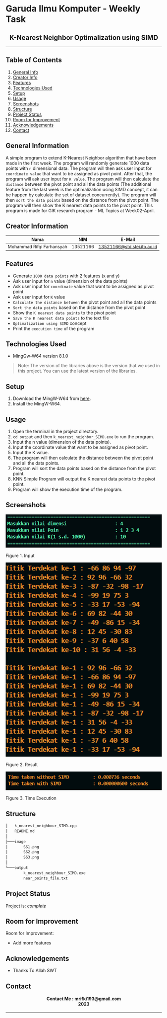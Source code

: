 # **Garuda Ilmu Komputer** - Weekly Task
<h2 align="center">
  K-Nearest Neighbor Optimalization using SIMD<br/>
</h2>
<hr>

## Table of Contents
1. [General Info](#general-information)
2. [Creator Info](#creator-information)
3. [Features](#features)
4. [Technologies Used](#technologies-used)
5. [Setup](#setup)
6. [Usage](#usage)
7. [Screenshots](#screenshots)
8. [Structure](#structure)
9. [Project Status](#project-status)
10. [Room for Improvement](#room-for-improvement)
11. [Acknowledgements](#acknowledgements)
12. [Contact](#contact)

<a name="general-information"></a>

## General Information
A simple program to extend K-Nearest Neighbor algorithm that have been made in the first week. The program will randomly generate 1000 data points with `n` dimensional data. The program will then ask user input for `coordinate value` that want to be assigned as pivot point. After that, the program will ask user input for `K value`. The program will then calculate the `distance` between the pivot point and all the data points (The additional feature from the last week is the optimalization using SIMD concept, it can be happen by calculate the set of dataset concurrently). The program will then `sort the data points` based on the distance from the pivot point. The program will then show the K nearest data points to the pivot point. This program is made for GIK research program - ML Topics at Week02-April.

<a name="creator-information"></a>

## Creator Information

| Nama                        | NIM      | E-Mail                      |
| --------------------------- | -------- | --------------------------- |
| Mohammad Rifqi Farhansyah   | 13521166 | 13521166@std.stei.itb.ac.id |

<a name="features"></a>

## Features
- Generate `1000 data points` with 2 features (x and y)
- Ask user input for `n` value (dimension of the data points)
- Ask user input for `coordinate` value that want to be assigned as pivot point
- Ask user input for `K` value
- `Calculate the distance between` the pivot point and all the data points
- `Sort the data points` based on the distance from the pivot point
- Show the `K nearest data points` to the pivot point
- `Save the K nearest data points` to the text file
- `Optimalization using SIMD` concept
- Print the `execution time` of the program

<a name="technologies-used"></a>

## Technologies Used
- MingGw-W64 version 8.1.0

> Note: The version of the libraries above is the version that we used in this project. You can use the latest version of the libraries.

<a name="setup"></a>

## Setup
1. Download the MingW-W64 from [here](https://sourceforge.net/projects/mingw-w64/files/).
2. Install the MingW-W64.

<a name="usage"></a>

## Usage
1. Open the terminal in the project directory.
2. `cd output` and then `k_nearest_neighbor_SIMD.exe` to run the program.
3. Input the n value (dimension of the data points).
3. Input the coordinate value that want to be assigned as pivot point.
4. Input the K value.
5. The program will then calculate the distance between the pivot point and all the data points.
6. Program will sort the data points based on the distance from the pivot point.
7. KNN Simple Program will output the K nearest data points to the pivot point.
8. Program will show the execution time of the program.

<a name="screenshots"></a>

## Screenshots
<p>
  <img src="/image/SS1.png/">
  <p>Figure 1. Input</p>
  <nl>
  <img src="/image/SS2.png/">
  <p>Figure 2. Result</p>
  <nl>
  <img src="/image/SS3.png/">
  <p>Figure 3. Time Execution</p>
  <nl>
</p>

<a name="structure"></a>

## Structure
```bash
│   k_nearest_neighbour_SIMD.cpp
│   README.md
│
├───image
│       SS1.png
│       SS2.png
│       SS3.png
│
└───output
        k_nearest_neighbour_SIMD.exe
        near_points_file.txt
```

<a name="project-status">

## Project Status
Project is: _complete_

<a name="room-for-improvement">

## Room for Improvement
Room for Improvement:
- Add more features

<a name="acknowledgements">

## Acknowledgements
- Thanks To Allah SWT

<a name="contact"></a>

## Contact
<h4 align="center">
  Contact Me : mrifki193@gmail.com<br/>
  2023
</h4>
<hr>
